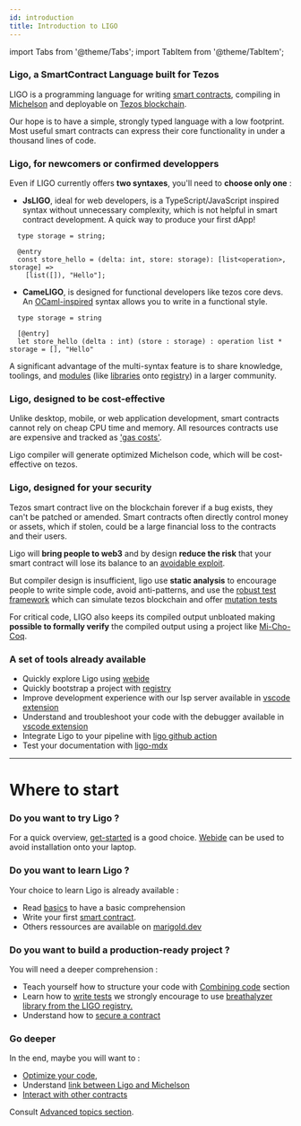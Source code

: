 ```yaml
---
id: introduction
title: Introduction to LIGO
---
```


import Tabs from '@theme/Tabs';
import TabItem from '@theme/TabItem';

### Ligo, a SmartContract Language built for Tezos

LIGO is a programming language for writing [smart contracts](https://opentezos.com/tezos-basics/smart-contracts), compiling in [Michelson](https://opentezos.com/michelson) and deployable on [Tezos blockchain](https://tezos.com/).

Our hope is to have a simple, strongly typed language with
a low footprint. Most useful smart contracts can express their core functionality in under a
thousand lines of code.

### Ligo, for newcomers or confirmed developpers

Even if LIGO currently offers **two syntaxes**, you'll need to **choose only one** :

  - **JsLIGO**, ideal for web developers, is a TypeScript/JavaScript inspired syntax without unnecessary complexity, which is not helpful in smart contract development. A quick way to produce your first dApp!


```jsligo
  type storage = string;

  @entry
  const store_hello = (delta: int, store: storage): [list<operation>, storage] =>
    [list([]), "Hello"];
```

  - **CameLIGO**,  is designed for functional developers like tezos core devs. An [OCaml-inspired](https://ocaml.org/)  syntax allows you to write in a functional style.


```cameligo
  type storage = string

  [@entry]
  let store_hello (delta : int) (store : storage) : operation list * storage = [], "Hello"
```

A significant advantage of the multi-syntax feature is to share knowledge, toolings, and [modules](https://ligolang.org/docs/language-basics/modules) (like [libraries](https://ligolang.org/docs/advanced/package-management) onto [registry](https://packages.ligolang.org/packages)) in a larger community.

### Ligo, designed to be cost-effective

Unlike desktop, mobile, or web application development, smart contracts cannot rely on cheap CPU time and memory.
All resources contracts use are expensive and tracked as ['gas costs'](https://ligolang.org/docs/tutorials/optimisation/#tezos-gas-model).

Ligo compiler will generate optimized Michelson code, which will be cost-effective on tezos.


### Ligo, designed for your security

Tezos smart contract  live on the blockchain forever  if a bug exists, they can't be patched or amended.
Smart contracts often directly control money or assets, which if stolen, could be a large financial loss to the contracts and their users.

Ligo will **bring people to web3** and by design **reduce the risk** that your smart contract will lose its balance to an
 [avoidable exploit](https://www.wired.com/2016/06/50-million-hack-just-showed-dao-human/).  

But compiler design is insufficient, ligo use **static analysis** to encourage people to write simple code, avoid anti-patterns, and use the [robust test framework](https://ligolang.org/docs/advanced/testing) which can simulate tezos blockchain and offer [mutation tests](https://ligolang.org/docs/advanced/mutation-testing)

For critical code, LIGO also keeps its compiled output unbloated making **possible to formally verify** the compiled output using a project like
[Mi-Cho-Coq](https://gitlab.com/nomadic-labs/mi-cho-coq/).

### A set of tools already available

- Quickly explore Ligo using [webide](https://ide.ligolang.org/local)
- Quickly bootstrap a project with [registry](https://packages.ligolang.org/packages)
- Improve development experience with our lsp server available in [vscode extension](https://marketplace.visualstudio.com/items?itemName=ligolang-publish.ligo-vscode)
- Understand and troubleshoot your code with the debugger available in [vscode extension](https://marketplace.visualstudio.com/items?itemName=ligolang-publish.ligo-vscode)
- Integrate Ligo to your pipeline with [ligo github action](https://github.com/marigold-dev/ligo-action)
- Test your documentation with [ligo-mdx](https://github.com/ligolang/ligo-mdx)

---

# Where to start

### Do you want to try Ligo ?
For a quick overview, [get-started]( https://ligolang.org/docs/tutorials/getting-started) is a good choice. [Webide](https://ide.ligolang.org/) can be used to avoid installation onto your laptop.

### Do you want to learn Ligo ?
Your choice to learn Ligo is already available :
- Read [basics](https://ligolang.org/docs/language-basics/types) to have a basic comprehension
- Write your first [smart contract](https://ligolang.org/docs/tutorials/taco-shop/tezos-taco-shop-smart-contract).
- Others ressources are available on [marigold.dev](https://www.marigold.dev/learn)

### Do you want to build a production-ready project ?
You will need a deeper comprehension : 
- Teach yourself how to structure your code with [Combining code](https://ligolang.org/docs/next/language-basics/modules) section
- Learn how to [write tests](https://ligolang.org/docs/next/advanced/testing?lang=jsligo) we strongly encourage to use [breathalyzer library from the LIGO registry.](https://packages.ligolang.org/package/ligo-breathalyzer)
- Understand how to [secure a contract](https://ligolang.org/docs/tutorials/security)

### Go deeper
In the end, maybe you will want to :
- [Optimize your code](https://ligolang.org/docs/tutorials/optimisation/), 
- Understand [link between Ligo and Michelson](https://ligolang.org/docs/advanced/michelson-and-ligo)
- [Interact with other contracts](https://ligolang.org/docs/tutorials/inter-contract-calls/)

Consult [Advanced topics section](https://ligolang.org/docs/advanced/polymorphism).
